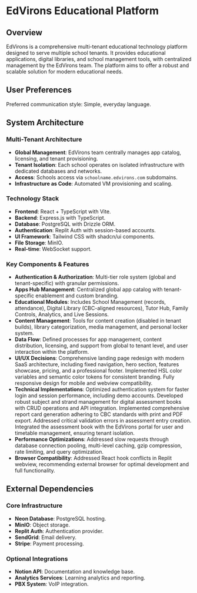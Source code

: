 # EdVirons Educational Platform

## Overview
EdVirons is a comprehensive multi-tenant educational technology platform designed to serve multiple school tenants. It provides educational applications, digital libraries, and school management tools, with centralized management by the EdVirons team. The platform aims to offer a robust and scalable solution for modern educational needs.

## User Preferences
Preferred communication style: Simple, everyday language.

## System Architecture

### Multi-Tenant Architecture
- **Global Management**: EdVirons team centrally manages app catalog, licensing, and tenant provisioning.
- **Tenant Isolation**: Each school operates on isolated infrastructure with dedicated databases and networks.
- **Access**: Schools access via `schoolname.edvirons.com` subdomains.
- **Infrastructure as Code**: Automated VM provisioning and scaling.

### Technology Stack
- **Frontend**: React + TypeScript with Vite.
- **Backend**: Express.js with TypeScript.
- **Database**: PostgreSQL with Drizzle ORM.
- **Authentication**: Replit Auth with session-based accounts.
- **UI Framework**: Tailwind CSS with shadcn/ui components.
- **File Storage**: MinIO.
- **Real-time**: WebSocket support.

### Key Components & Features
- **Authentication & Authorization**: Multi-tier role system (global and tenant-specific) with granular permissions.
- **Apps Hub Management**: Centralized global app catalog with tenant-specific enablement and custom branding.
- **Educational Modules**: Includes School Management (records, attendance), Digital Library (CBC-aligned resources), Tutor Hub, Family Controls, Analytics, and Live Sessions.
- **Content Management**: Tools for content creation (disabled in tenant builds), library categorization, media management, and personal locker system.
- **Data Flow**: Defined processes for app management, content distribution, licensing, and support from global to tenant level, and user interaction within the platform.
- **UI/UX Decisions**: Comprehensive landing page redesign with modern SaaS architecture, including fixed navigation, hero section, features showcase, pricing, and a professional footer. Implemented HSL color variables and semantic color tokens for consistent branding. Fully responsive design for mobile and webview compatibility.
- **Technical Implementations**: Optimized authentication system for faster login and session performance, including demo accounts. Developed robust subject and strand management for digital assessment books with CRUD operations and API integration. Implemented comprehensive report card generation adhering to CBC standards with print and PDF export. Addressed critical validation errors in assessment entry creation. Integrated the assessment book with the EdVirons portal for user and timetable management, ensuring tenant isolation.
- **Performance Optimizations**: Addressed slow requests through database connection pooling, multi-level caching, gzip compression, rate limiting, and query optimization.
- **Browser Compatibility**: Addressed React hook conflicts in Replit webview, recommending external browser for optimal development and full functionality.

## External Dependencies

### Core Infrastructure
- **Neon Database**: PostgreSQL hosting.
- **MinIO**: Object storage.
- **Replit Auth**: Authentication provider.
- **SendGrid**: Email delivery.
- **Stripe**: Payment processing.

### Optional Integrations
- **Notion API**: Documentation and knowledge base.
- **Analytics Services**: Learning analytics and reporting.
- **PBX System**: VoIP integration.